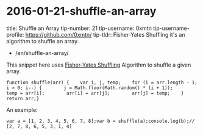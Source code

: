 # 2016-01-21-shuffle-an-array

title: Shuffle an Array tip-number: 21 tip-username: 0xmtn tip-username-profile: https://github.com/0xmtn/ tip-tldr: Fisher-Yates Shuffling it's an algorithm to shuffle an array.

- /en/shuffle-an-array/

This snippet here uses [Fisher-Yates Shuffling](https://www.wikiwand.com/en/Fisher%E2%80%93Yates_shuffle) Algorithm to shuffle a given array.

```
function shuffle(arr) {    var i, j, temp;    for (i = arr.length - 1; i > 0; i--) {        j = Math.floor(Math.random() * (i + 1));        temp = arr[i];        arr[i] = arr[j];        arr[j] = temp;    }    return arr;}
```

An example:

```
var a = [1, 2, 3, 4, 5, 6, 7, 8];var b = shuffle(a);console.log(b);// [2, 7, 8, 6, 5, 3, 1, 4]
```
